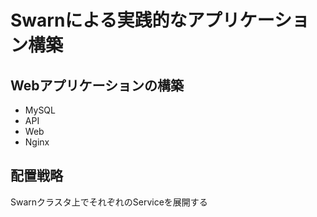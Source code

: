 # Swarnによる実践的なアプリケーション構築


## Webアプリケーションの構築
- MySQL
- API
- Web
- Nginx

## 配置戦略
Swarnクラスタ上でそれぞれのServiceを展開する

